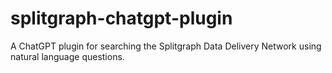 # splitgraph-chatgpt-plugin
A ChatGPT plugin for searching the Splitgraph Data Delivery Network using natural language questions.

